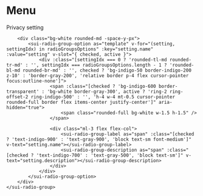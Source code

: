 # Menu

<code-preview heading="With close button">
    <sui-radio-group v-model="radioGroupsValue">
        <sui-radio-group-label class="sr-only">Privacy setting</sui-radio-group-label>
        
        <div class="bg-white rounded-md -space-y-px">
            <sui-radio-group-option as="template" v-for="(setting, settingIdx) in radioGroupsOptions" :key="setting.name" :value="setting" v-slot="{ checked, active }">
                <div :class="[settingIdx === 0 ? 'rounded-tl-md rounded-tr-md' : '', settingIdx === radioGroupsOptions.length - 1 ? 'rounded-bl-md rounded-br-md' : '', checked ? 'bg-indigo-50 border-indigo-200 z-10' : 'border-gray-200', 'relative border p-4 flex cursor-pointer focus:outline-none']">
                    <span :class="[checked ? 'bg-indigo-600 border-transparent' : 'bg-white border-gray-300', active ? 'ring-2 ring-offset-2 ring-indigo-500' : '', 'h-4 w-4 mt-0.5 cursor-pointer rounded-full border flex items-center justify-center']" aria-hidden="true">
                        <span class="rounded-full bg-white w-1.5 h-1.5" />
                    </span>
                    
                    <div class="ml-3 flex flex-col">
                        <sui-radio-group-label as="span" :class="[checked ? 'text-indigo-900' : 'text-gray-900', 'block text-sm font-medium']" v-text="setting.name"></sui-radio-group-label>
                        <sui-radio-group-description as="span" :class="[checked ? 'text-indigo-700' : 'text-gray-500', 'block text-sm']" v-text="setting.description"></sui-radio-group-description>
                    </div>
                </div>
            </sui-radio-group-option>
        </div>
    </sui-radio-group>
</code-preview>